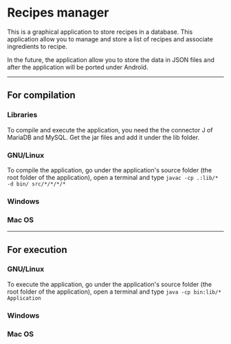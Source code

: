 # Recipes manager
This is a graphical application to store recipes in a database.
This application allow you to manage and store a list of recipes and associate ingredients to recipe.

In the future, the application allow you to store the data in JSON files and after the application will be ported under Androïd.

-------------------------------------
## For compilation

### Libraries

To compile and execute the application, you need the the connector J of MariaDB and MySQL.
Get the jar files and add it under the lib folder.


### GNU/Linux

To compile the application,
go under the application's source folder (the root folder of the application),
open a terminal and type `javac -cp .:lib/* -d bin/ src/*/*/*/*`

### Windows

### Mac OS

-------------------------------------
## For execution

### GNU/Linux

To execute the application,
go under the application's source folder (the root folder of the application),
open a terminal and type `java -cp bin:lib/* Application`

### Windows

### Mac OS
